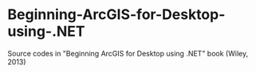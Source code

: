 # Beginning-ArcGIS-for-Desktop-using-.NET
Source codes in "Beginning ArcGIS for Desktop using .NET" book (Wiley, 2013)

